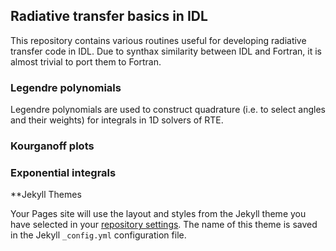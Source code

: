 ## Radiative transfer basics in IDL

This repository contains various routines useful for developing radiative transfer code in IDL. Due to synthax similarity between IDL and Fortran, it is almost trivial to port them to Fortran. 

### Legendre polynomials

Legendre polynomials are used to construct quadrature (i.e. to select angles and their weights) for integrals in 1D solvers of RTE.

### Kourganoff plots

### Exponential integrals

**Jekyll Themes

Your Pages site will use the layout and styles from the Jekyll theme you have selected in your [repository settings](https://github.com/nikolavitas/RadTrans_basics/settings/pages). The name of this theme is saved in the Jekyll `_config.yml` configuration file.

